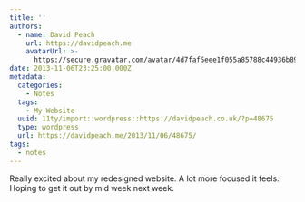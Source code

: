 ```yaml
---
title: ''
authors:
  - name: David Peach
    url: https://davidpeach.me
    avatarUrl: >-
      https://secure.gravatar.com/avatar/4d7faf5eee1f055a85788c44936b8995eaab6dfb004e7854ec747ccb272e91ee?s=96&d=mm&r=g
date: 2013-11-06T23:25:00.000Z
metadata:
  categories:
    - Notes
  tags:
    - My Website
  uuid: 11ty/import::wordpress::https://davidpeach.co.uk/?p=48675
  type: wordpress
  url: https://davidpeach.me/2013/11/06/48675/
tags:
  - notes
---
```

Really excited about my redesigned website. A lot more focused it feels. Hoping to get it out by mid week next week.
